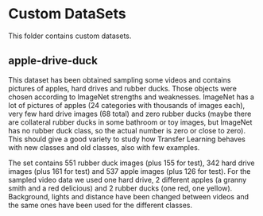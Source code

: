 # Custom DataSets
This folder contains custom datasets.

## apple-drive-duck
This dataset has been obtained sampling some videos and contains pictures of apples, hard drives and rubber ducks. 
Those objects were chosen according to ImageNet strengths and weaknesses. 
ImageNet has a lot of pictures of apples (24 categories with thousands of images each), 
very few hard drive images (68 total) and zero rubber ducks (maybe there are collateral rubber ducks in some bathroom or toy images, but ImageNet has no rubber duck class, so the actual number is zero or close to zero). 
This should give a good variety to study how Transfer Learning behaves with new classes and old classes, also with few examples.

The set contains 551 rubber duck images (plus 155 for test),  342 hard drive images (plus 161 for test) and 537 apple images (plus 126 for test). 
For the sampled video data we used one hard drive, 2 different apples (a granny smith and a red delicious) and 2 rubber ducks (one red, one yellow). Background, lights and distance have been changed between videos and the same ones have been used for the different classes.

